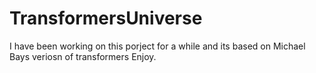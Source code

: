 # TransformersUniverse
I have been working on this porject  for a while and its based on Michael Bays veriosn of transformers Enjoy.
